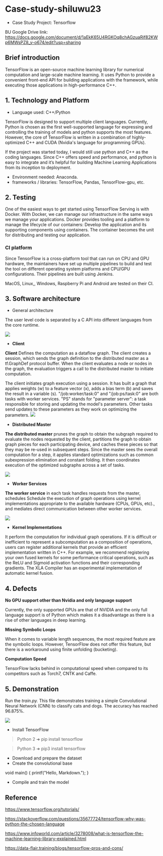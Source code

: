 # Case-study-shiluwu23
* Case Study Project: Tensorflow

BU Google Drive link:
https://docs.google.com/document/d/1aEkK65U4RGKOq8chAGzuaRif82KWp6MWsPZ8_v-o674/edit?usp=sharing
## Brief introduction
TensorFlow is an open-source machine learning library for numerical computation and large-scale machine learning. It uses Python to provide a convenient front-end API for building applications with the framework, while executing those applications in high-performance C++.

## 1.	Technology and Platform
* Language used: C++/Python

TensorFlow is designed to support multiple client languages. Currently, Python is chosen as the first well-supported language for expressing and controlling the training of models and python supports the most features. However, the core of TensorFlow is written in a combination of highly-optimized C++ and CUDA (Nvidia's language for programming GPUs).

If the project was started today, I would still use python and C++ as the coding languages. Since C++ offers speed and performance, and python is easy to integrate and it’s helpful for building Machine Learning Applications from its inception to deployment.

*	Environment needed: Anaconda.
*	frameworks / libraries: TensorFlow, Pandas, TensorFlow-gpu, etc.
## 2.	Testing
One of the easiest ways to get started using TensorFlow Serving is with Docker. With Docker, we can manage our infrastructure in the same ways we manage your applications. Docker provides tooling and a platform to manage the lifecycle of our containers: Develop the application and its supporting components using containers. The container becomes the unit for distributing and testing our application.
### CI platform
Since TensorFlow is a cross-platform tool that can run on CPU and GPU hardware, the maintainers have set up multiple pipelines to build and test the tool on different operating system platforms and CPU/GPU configurations. Their pipelines are built using Jenkins.

MacOS, Linux,, Windows, Raspberry Pi and Android are tested on their CI.

## 3. Software architecture
* General architecture

The user level code is separated by a C API into different languages from the core runtime.

![](https://github.com/ec500-software-engineering/case-study-shiluwu23/blob/master/case%20study%20images/General%20architecture.png)


* **Client**

**Client** Defines the computation as a dataflow graph. The client creates a session, which sends the graph definition to the distributed master as a tf.GraphDef protocol buffer. When the client evaluates a node or nodes in the graph, the evaluation triggers a call to the distributed master to initiate computation.

The client initiates graph execution using a session. It has built a graph that applies weights (w) to a feature vector (x), adds a bias term (b) and saves the result in a variable (s). "/job:worker/task:0" and "/job:ps/task:0" are both tasks with worker services. "PS" stands for "parameter server": a task responsible for storing and updating the model's parameters. Other tasks send updates to these parameters as they work on optimizing the parameters. 
![](https://github.com/ec500-software-engineering/case-study-shiluwu23/blob/master/case%20study%20images/Client.png)

* **Distributed Master**

**The distributed master** prunes the graph to obtain the subgraph required to evaluate the nodes requested by the client, partitions the graph to obtain graph pieces for each participating device, and caches these pieces so that they may be re-used in subsequent steps. Since the master sees the overall computation for a step, it applies standard optimizations such as common subexpression elimination and constant folding. It then coordinates execution of the optimized subgraphs across a set of tasks.

![](https://github.com/ec500-software-engineering/case-study-shiluwu23/blob/master/case%20study%20images/Distributed%20Master.png)

* **Worker Services**

**The worker service** in each task handles requests from the master, schedules Schedule the execution of graph operations using kernel implementations appropriate to the available hardware (CPUs, GPUs, etc)., and mediates direct communication between other worker services.

![](https://github.com/ec500-software-engineering/case-study-shiluwu23/blob/master/case%20study%20images/Worker%20Services.png)

* **Kernel Implementations**

It perform the computation for individual graph operations. If it is difficult or inefficient to represent a subcomputation as a composition of operations, users can register additional kernels that provide an efficient implementation written in C++. For example, we recommend registering your own fused kernels for some performance critical operations, such as the ReLU and Sigmoid activation functions and their corresponding gradients. The XLA Compiler has an experimental implementation of automatic kernel fusion.


## 4. Defects

**No GPU support other than Nvidia and only language support**

Currently, the only supported GPUs are that of NVIDIA and the only full language support is of Python which makes it a disadvantage as there is a rise of other languages in deep learning.

**Missing Symbolic Loops**

When it comes to variable length sequences, the most required feature are the symbolic loops. However, TensorFlow does not offer this feature, but there is a workaround using finite unfolding (bucketing).

**Computation Speed**

TensorFlow lacks behind in computational speed when compared to its competitors such as Torch7, CNTK and Caffe.


## 5. Demonstration
Run the *train.py.*  This file demonstrates training a simple Convolutional Neural Network (CNN) to classify cats and dogs. The accuracy has reached 96.875%.

![](https://github.com/ec500-software-engineering/case-study-shiluwu23/blob/master/case%20study%20images/accuracy.jpg)
* Install TensorFlow  
> Python 2
➜ pip install tensorflow

> Python 3
➜ pip3 install tensorflow 

* Download and prepare the dataset 
* Create the convolutional base 

void main()
{
printf("Hello, Markdown.");
}

* Compile and train the model 

## Reference
https://www.tensorflow.org/tutorials/

https://stackoverflow.com/questions/35677724/tensorflow-why-was-python-the-chosen-language

https://www.infoworld.com/article/3278008/what-is-tensorflow-the-machine-learning-library-explained.html

https://data-flair.training/blogs/tensorflow-pros-and-cons/

